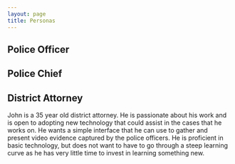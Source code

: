 ```yaml
---
layout: page
title: Personas
---
```

## Police Officer

## Police Chief

## District Attorney
John is a 35 year old district attorney. He is passionate about his work and is open to adopting new technology that could assist in the cases that he works on. He wants a simple interface that he can use to gather and present video evidence captured by the police officers. He is proficient in basic technology, but does not want to have to go through a steep learning curve as he has very little time to invest in learning something new.
